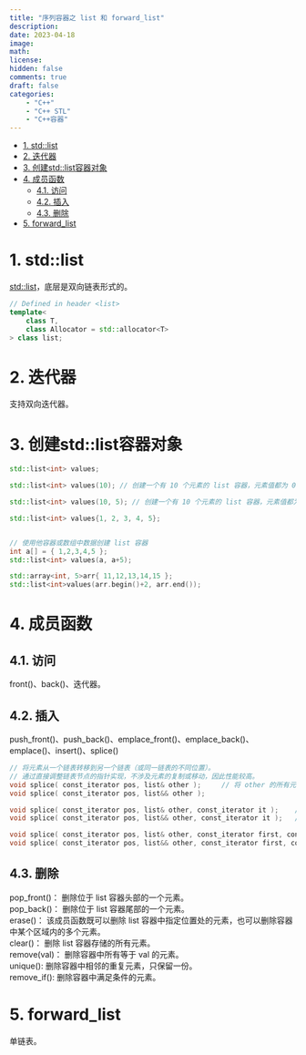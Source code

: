 ```yaml
---
title: "序列容器之 list 和 forward_list"
description: 
date: 2023-04-18
image: 
math: 
license: 
hidden: false
comments: true
draft: false
categories:
    - "C++"
    - "C++ STL"
    - "C++容器"
---
```



- [1. std::list](#1-stdlist)
- [2. 迭代器](#2-迭代器)
- [3. 创建std::list容器对象](#3-创建stdlist容器对象)
- [4. 成员函数](#4-成员函数)
  - [4.1. 访问](#41-访问)
  - [4.2. 插入](#42-插入)
  - [4.3. 删除](#43-删除)
- [5. forward\_list](#5-forward_list)



# 1. std::list
[std::list](https://en.cppreference.com/w/cpp/container/list.html)，底层是双向链表形式的。  
```cpp
// Defined in header <list>
template<
    class T,
    class Allocator = std::allocator<T>
> class list;
```

# 2. 迭代器
支持双向迭代器。   


# 3. 创建std::list容器对象
```cpp
std::list<int> values;

std::list<int> values(10); // 创建一个有 10 个元素的 list 容器，元素值都为 0

std::list<int> values(10, 5); // 创建一个有 10 个元素的 list 容器，元素值都为 5

std::list<int> values{1, 2, 3, 4, 5};


// 使用他容器或数组中数据创建 list 容器
int a[] = { 1,2,3,4,5 };
std::list<int> values(a, a+5);

std::array<int, 5>arr{ 11,12,13,14,15 };
std::list<int>values(arr.begin()+2, arr.end());
```


# 4. 成员函数
## 4.1. 访问
front()、back()、迭代器。  


## 4.2. 插入
push_front()、push_back()、emplace_front()、emplace_back()、emplace()、insert()、splice()   
```cpp
// 将元素从一个链表转移到另一个链表（或同一链表的不同位置）。  
// 通过直接调整链表节点的指针实现，不涉及元素的复制或移动，因此性能较高。  
void splice( const_iterator pos, list& other );     // 将 other 的所有元素转移到当前链表的 pos 迭代器指向的位置之前。
void splice( const_iterator pos, list&& other );

void splice( const_iterator pos, list& other, const_iterator it );    // 将 other 中由 it 指向的单个元素转移到当前链表的 pos 之前。
void splice( const_iterator pos, list&& other, const_iterator it );   // 将 other 中 [first, last) 范围内的元素转移到当前链表的 pos 之前。

void splice( const_iterator pos, list& other, const_iterator first, const_iterator last );
void splice( const_iterator pos, list&& other, const_iterator first, const_iterator last );
```

##  4.3. 删除
pop_front()： 	删除位于 list 容器头部的一个元素。   
pop_back()： 	删除位于 list 容器尾部的一个元素。   
erase()：	该成员函数既可以删除 list 容器中指定位置处的元素，也可以删除容器中某个区域内的多个元素。   
clear()：	删除 list 容器存储的所有元素。   
remove(val)： 	删除容器中所有等于 val 的元素。   
unique():	删除容器中相邻的重复元素，只保留一份。   
remove_if(): 	删除容器中满足条件的元素。     


# 5. forward_list
单链表。   
